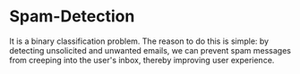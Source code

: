 # Spam-Detection

It is a binary classification problem. The reason to do this is simple: by detecting unsolicited and unwanted emails, we can prevent spam messages from creeping into the user's inbox, thereby improving user experience.
 

